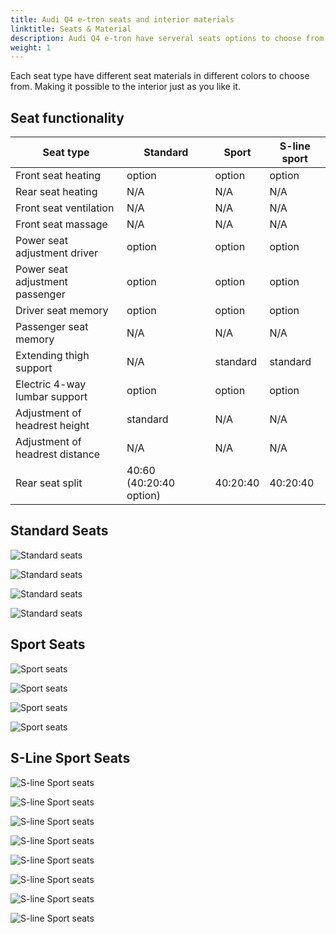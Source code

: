 ```yaml
---
title: Audi Q4 e-tron seats and interior materials
linktitle: Seats & Material
description: Audi Q4 e-tron have serveral seats options to choose from
weight: 1
---
```


Each seat type have different seat materials in different colors to choose from. Making it possible to the interior just as you like it.

## Seat functionality

| **Seat type** | **Standard** | **Sport** | **S-line sport**|
|-------|-------|-------|-------|
|Front seat heating| option | option | option |
|Rear seat heating| N/A | N/A | N/A |
|Front seat ventilation| N/A | N/A | N/A |
|Front seat massage| N/A | N/A | N/A |
|Power seat adjustment driver | option | option | option |
|Power seat adjustment passenger | option | option | option |
|Driver seat memory | option | option | option |
|Passenger seat memory | N/A | N/A | N/A |
|Extending thigh support |N/A | standard |standard |
|Electric 4-way lumbar support |option | option |option |
|Adjustment of headrest height| standard | N/A |N/A |
|Adjustment of headrest distance| N/A | N/A | N/A |
|Rear seat split | 40:60 (40:20:40 option) | 40:20:40 | 40:20:40 |

## Standard Seats

![Standard seats](seats_standard_1.jpg "Standard seats in black fabric (AI)")

![Standard seats](seats_standard_2.jpg "Standard seats in mono.pur 550 black leather (A0)")

![Standard seats](seats_standard_3.jpg "Standard seats in mono.pur 550 pergament beige leather (BH)")

![Standard seats](seats_standard_4.jpg "Standard seats in mono.pur 550 maduro brown leather (FX)")

## Sport Seats

![Sport seats](seats_sport_1.jpg "Sport seats in black Dynamik fabric (AI)")

![Sport seats](seats_sport_2.jpg "Sport seats in mono.pur 550 black leather (A0)")

![Sport seats](seats_sport_4.jpg "Sport seats in mono.pur 550 black leather (A0)")

![Sport seats](seats_sport_3.jpg "Sport seats in mono.pur 550 black leather (A0)")

## S-Line Sport Seats

![S-line Sport seats](seats_sline_1.jpg "S-line Sport seats with mono.pur 550 leather and facbric in black (AI)")

![S-line Sport seats](seats_sline_5.jpg "S-line Sport seats with mono.pur 550 leather and facbric in grey (FS)")

![S-line Sport seats](seats_sline_6.jpg "S-line Sport seats with mono.pur 550 leather and facbric in grey (FS)")

![S-line Sport seats](seats_sline_2.jpg "S-line Sport seats with mono.pur 550 leather in black (A0)")

![S-line Sport seats](seats_sline_3.jpg "S-line Sport seats with mono.pur 550 leather and Dinamica facbric in black (AI)")

![S-line Sport seats](seats_sline_4.jpg "S-line Sport seats with Feinappa leather in black (A0)")

![S-line Sport seats](seats_sline_8.jpg "S-line Sport seats with Feinappa leather in black (A0)")

![S-line Sport seats](seats_sline_9.jpg "S-line Sport seats with Feinappa leather in black (A0)")